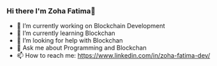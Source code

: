 ### Hi there I'm Zoha Fatima👋

- 🔭 I’m currently working on Blockchain Development
- 🌱 I’m currently learning Blockchan
- 🤔 I’m looking for help with Blockchan
- 💬 Ask me about Programming and Blockchan
- 📫 How to reach me: https://www.linkedin.com/in/zoha-fatima-dev/


